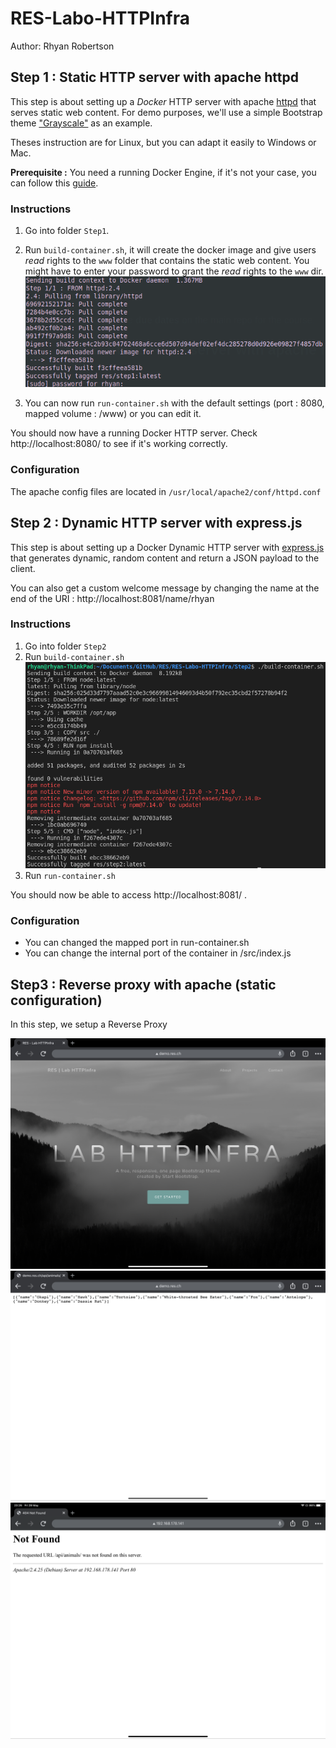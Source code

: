 # RES-Labo-HTTPInfra

Author: Rhyan Robertson

## Step 1 : Static HTTP server with apache httpd

This step is about setting up a *Docker* HTTP server with apache [httpd](https://hub.docker.com/_/httpd) that serves static web content. 
For demo purposes, we'll use a simple Bootstrap theme ["Grayscale"](https://startbootstrap.com/theme/grayscale) as an example.

Theses instruction are for Linux, but you can adapt it easily to Windows or Mac.

**Prerequisite :** You need a running Docker Engine, if it's not your case, you can follow this [guide](https://docs.docker.com/engine/install/ubuntu/).

### Instructions

1. Go into folder `Step1`.

2. Run `build-container.sh`, it will create the docker image and give users *read* rights to the `www` folder that contains the static web content. 
   You might have to enter your password to grant the *read* rights to the `www` dir.
   ![](figs/fig_01.png)

3. You can now run `run-container.sh` with the default settings (port : 8080, mapped volume : /www) or you can edit it.

You should now have a running Docker HTTP server. Check http://localhost:8080/ to see if it's working correctly.

### Configuration

The apache config files are located in `/usr/local/apache2/conf/httpd.conf`



## Step 2 : Dynamic HTTP server with express.js

This step is about setting up a Docker Dynamic HTTP server with [express.js](https://expressjs.com/) that generates dynamic, random content and return a JSON payload to the client.

You can also get a custom welcome message by changing the name at the end of the URI : http://localhost:8081/name/rhyan

### Instructions
1. Go into folder `Step2`
2. Run `build-container.sh`
![](figs/fig_02.png)
3. Run `run-container.sh`

You should now be able to access http://localhost:8081/ .

### Configuration

- You can changed the mapped port in run-container.sh
- You can change the internal port of the container in /src/index.js

## Step3 : Reverse proxy with apache (static configuration)

In this step, we setup a Reverse Proxy


![](figs/fig_03.JPEG)
![](figs/fig_04.JPEG)
![](figs/fig_05.PNG)



